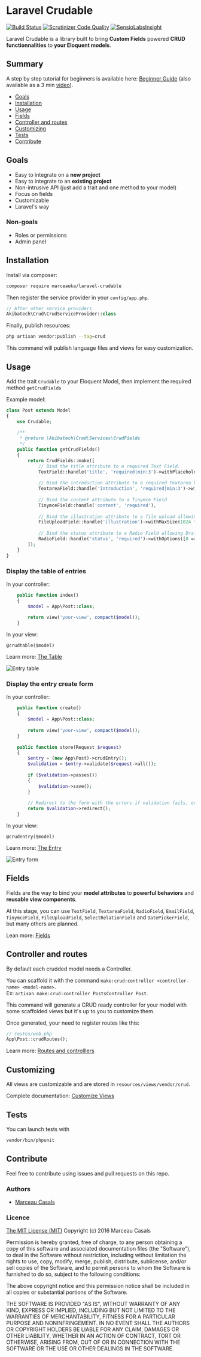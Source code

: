 # Laravel Crudable

[![Build Status](https://travis-ci.org/AkibaTech/laravel-crudable.svg?branch=master)](https://travis-ci.org/AkibaTech/laravel-crudable) [![Scrutinizer Code Quality](https://scrutinizer-ci.com/g/AkibaTech/laravel-crudable/badges/quality-score.png?b=master)](https://scrutinizer-ci.com/g/AkibaTech/laravel-crudable/?branch=master) [![SensioLabsInsight](https://insight.sensiolabs.com/projects/bb03f595-0cf6-4003-bab2-9f828e8a421c/mini.png)](https://insight.sensiolabs.com/projects/bb03f595-0cf6-4003-bab2-9f828e8a421c)

Laravel Crudable is a library built to bring **Custom Fields** powered **CRUD functionnalities** to **your Eloquent models**.  

## Summary

A step by step tutorial for beginners is available here: [Beginner Guide](docs/beginner_guide.md) (also available as a 3 min [video](https://youtu.be/Cb8ext3G8E0)).

- [Goals](#goals)
- [Installation](#installation)
- [Usage](#usage)
- [Fields](#fields)
- [Controller and routes](#controller-and-routes)
- [Customizing](#customizing)
- [Tests](#tests)
- [Contribute](#contribute)

## Goals

- Easy to integrate on a **new project**
- Easy to integrate to an **existing project**
- Non-intrusive API (just add a trait and one method to your model)
- Focus on fields
- Customizable
- Laravel's way

### Non-goals

- Roles or permissions
- Admin panel
 
## Installation

Install via composer:
```bash
composer require marceauka/laravel-crudable
```

Then register the service provider in your `config/app.php`.
```php
// After other service providers
Akibatech\Crud\CrudServiceProvider::class
```

Finally, publish resources:
```bash
php artisan vendor:publish --tag=crud
```

This command will publish language files and views for easy customization.

## Usage

Add the trait `Crudable` to your Eloquent Model, then implement the required method `getCrudFields`  

Example model:
```php
class Post extends Model
{
    use Crudable;
    
    /**
     * @return \Akibatech\Crud\Services\CrudFields
     */
    public function getCrudFields()
    {
        return CrudFields::make([
            // Bind the title attribute to a required Text Field.
            TextField::handle('title', 'required|min:3')->withPlaceholder('Title of the post'),
            
            // Bind the introduction attribute to a required Textarea Field.
            TextareaField::handle('introduction', 'required|min:3')->withPlaceholder('Short introduction'),
            
            // Bind the content attribute to a Tinymce Field
            TinymceField::handle('content', 'required'),
            
            // Bind the illustration attribute to a file upload allowing 10Mb JPG or PNG picture
            FileUploadField::handle('illustration')->withMaxSize(1024 * 1024)->withTypes('jpeg,png'),
            
            // Bind the status attribute to a Radio Field allowing Draft or Live options.
            RadioField::handle('status', 'required')->withOptions([0 => 'Draft', 1 => 'Live'])
        ]);
    }
}
```

### Display the table of entries

In your controller:
```php
    public function index()
    {
        $model = App\Post::class;
        
        return view('your-view', compact($model));
    }
```

In your view:
```blade
@crudtable($model)
```

Learn more: [The Table](docs/the_table.md)

![Entry table](https://github.com/AkibaTech/laravel-crudable/blob/master/resources/screenshot-table.png)

### Display the entry create form

In your controller:
```php
    public function create()
    {
        $model = App\Post::class;
        
        return view('your-view', compact($model));
    }
    
    public function store(Request $request)
    {
        $entry = (new App\Post)->crudEntry();
        $validation = $entry->validate($request->all());
        
        if ($validation->passes())
        {
            $validation->save();
        }
        
        // Redirect to the form with the errors if validation fails, or to the index page  
        return $validation->redirect();
    }
```

In your view:
```blade
@crudentry($model)
```

Learn more: [The Entry](docs/the_entry.md)

![Entry form](https://github.com/AkibaTech/laravel-crudable/blob/master/resources/screenshot-create.png)

## Fields

Fields are the way to bind your **model attributes** to **powerful behaviors** and **reusable view components**.  

At this stage, you can use `TextField`, `TextareaField`, `RadioField`, `EmailField`, `TinymceField`, `FileUploadField`, `SelectRelationField` and `DatePickerField`, but many others are planned.

Lean more: [Fields](docs/fields.md)

## Controller and routes

By default each crudded model needs a Controller.  

You can scaffold it with the command `make:crud:controller <controller-name> <model-name>`.    
Ex: `artisan make:crud:controller PostsController Post`.

This command will generate a CRUD ready controller for your model with some scaffolded views but it's up to you to customize them.

Once generated, your need to register routes like this:
```php
// routes/web.php
App\Post::crudRoutes();
```

Learn more: [Routes and controlllers](docs/routes_and_controllers.md)

## Customizing

All views are customizable and are stored in `resources/views/vendor/crud`.

Complete documentation: [Customize Views](docs/customize_views.md)

## Tests

You can launch tests with
```bash
vendor/bin/phpunit
```

## Contribute

Feel free to contribute using issues and pull requests on this repo.

### Authors

- [Marceau Casals](https://marceau.casals.fr)

### Licence

[The MIT License (MIT)](https://opensource.org/licenses/MIT)
Copyright (c) 2016 Marceau Casals

Permission is hereby granted, free of charge, to any person obtaining a copy of this software and associated documentation files (the "Software"), to deal in the Software without restriction, including without limitation the rights to use, copy, modify, merge, publish, distribute, sublicense, and/or sell copies of the Software, and to permit persons to whom the Software is furnished to do so, subject to the following conditions:

The above copyright notice and this permission notice shall be included in all copies or substantial portions of the Software.

THE SOFTWARE IS PROVIDED "AS IS", WITHOUT WARRANTY OF ANY KIND, EXPRESS OR IMPLIED, INCLUDING BUT NOT LIMITED TO THE WARRANTIES OF MERCHANTABILITY, FITNESS FOR A PARTICULAR PURPOSE AND NONINFRINGEMENT. IN NO EVENT SHALL THE AUTHORS OR COPYRIGHT HOLDERS BE LIABLE FOR ANY CLAIM, DAMAGES OR OTHER LIABILITY, WHETHER IN AN ACTION OF CONTRACT, TORT OR OTHERWISE, ARISING FROM, OUT OF OR IN CONNECTION WITH THE SOFTWARE OR THE USE OR OTHER DEALINGS IN THE SOFTWARE.
